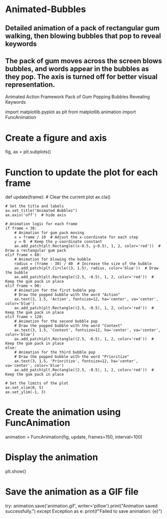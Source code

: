 # Animated-Bubbles
## Detailed animation of a pack of rectangular gum walking, then blowing bubbles that pop to reveal keywords
## The pack of gum moves across the screen blows bubbles, and words appear in the bubbles as they pop. The axis is turned off for better visual representation.
Animated Action Framework Pack of Gum Popping Bubbles Revealing Keywords

import matplotlib.pyplot as plt
from matplotlib.animation import FuncAnimation

# Create a figure and axis
fig, ax = plt.subplots()

# Function to update the plot for each frame
def update(frame):
    # Clear the current plot
    ax.cla()

    # Set the title and labels
    ax.set_title("Animated Bubbles")
    ax.axis('off')  # hide axis

    # Animation logic for each frame
    if frame < 30:
        # Animation for gum pack moving
        x = frame / 10  # Adjust the x-coordinate for each step
        y = 0  # Keep the y-coordinate constant
        ax.add_patch(plt.Rectangle((x-0.5, y-0.5), 1, 2, color='red'))  # Draw a rectangular gum pack
    elif frame < 60:
        # Animation for blowing the bubble
        radius = (frame - 30) / 40  # Increase the size of the bubble
        ax.add_patch(plt.Circle((3, 1.5), radius, color='blue'))  # Draw the bubble
        ax.add_patch(plt.Rectangle((2.5, -0.5), 1, 2, color='red'))  # Keep the gum pack in place
    elif frame < 90:
        # Animation for the first bubble pop
        # Draw the popped bubble with the word "Action"
        ax.text(3, 1.5, 'Action', fontsize=12, ha='center', va='center', color='blue')
        ax.add_patch(plt.Rectangle((2.5, -0.5), 1, 2, color='red'))  # Keep the gum pack in place
    elif frame < 120:
        # Animation for the second bubble pop
        # Draw the popped bubble with the word "Context"
        ax.text(3, 1.5, 'Context', fontsize=12, ha='center', va='center', color='blue')
        ax.add_patch(plt.Rectangle((2.5, -0.5), 1, 2, color='red'))  # Keep the gum pack in place
    else:
        # Animation for the third bubble pop
        # Draw the popped bubble with the word "Prioritize"
        ax.text(3, 1.5, 'Prioritize', fontsize=12, ha='center', va='center', color='blue')
        ax.add_patch(plt.Rectangle((2.5, -0.5), 1, 2, color='red'))  # Keep the gum pack in place

    # Set the limits of the plot
    ax.set_xlim(0, 5)
    ax.set_ylim(-1, 3)

# Create the animation using FuncAnimation
animation = FuncAnimation(fig, update, frames=150, interval=100)

# Display the animation
plt.show()

# Save the animation as a GIF file
try:
    animation.save('animation.gif', writer='pillow')
    print("Animation saved successfully.")
except Exception as e:
    print(f"Failed to save animation: {e}")
